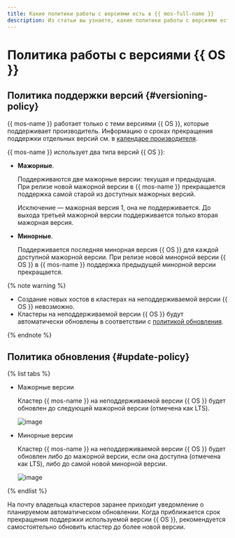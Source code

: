 ```yaml
---
title: Какие политики работы с версиями есть в {{ mos-full-name }}
description: Из статьи вы узнаете, какие политики работы с версиями есть в {{ mos-name }}.
---
```


# Политика работы с версиями {{ OS }}

## Политика поддержки версий {#versioning-policy}

{{ mos-name }} работает только с теми версиями {{ OS }}, которые поддерживает производитель. Информацию о сроках прекращения поддержки отдельных версий см. в [календаре производителя](https://opensearch.org/releases.html).

{{ mos-name }} использует два типа версий {{ OS }}:

- **Мажорные**.

  Поддерживаются две мажорные версии: текущая и предыдущая. При релизе новой мажорной версии в {{ mos-name }} прекращается поддержка самой старой из доступных мажорных версий.

  Исключение — мажорная версия 1, она не поддерживается. До выхода третьей мажорной версии поддерживается только вторая мажорная версия.

- **Минорные**.

  Поддерживается последняя минорная версия {{ OS }} для каждой доступной мажорной версии. При релизе новой минорной версии {{ OS }} в {{ mos-name }} поддержка предыдущей минорной версии прекращается.

{% note warning %}

* Создание новых хостов в кластерах на неподдерживаемой версии {{ OS }} невозможно.
* Кластеры на неподдерживаемой версии {{ OS }} будут автоматически обновлены в соответствии с [политикой обновления](#update-policy).

{% endnote %}

## Политика обновления {#update-policy}

{% list tabs %}

- Мажорные версии

  Кластер {{ mos-name }} на неподдерживаемой версии {{ OS }} будет обновлен до следующей мажорной версии (отмечена как LTS).
  
  ![image](../../_assets/mdb/mos-update-policy-lts.svg)

- Минорные версии

  Кластер {{ mos-name }} на неподдерживаемой версии {{ OS }} будет обновлен либо до мажорной версии, если она доступна (отмечена как LTS), либо до самой новой минорной версии.
  
  ![image](../../_assets/mdb/mos-update-policy.svg)

{% endlist %}

На почту владельца кластеров заранее приходит уведомление о планируемом автоматическом обновлении. Когда приближается срок прекращения поддержки используемой версии {{ OS }}, рекомендуется самостоятельно обновить кластер до более новой версии.
